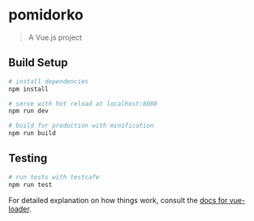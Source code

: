 # pomidorko

> A Vue.js project

## Build Setup

``` bash
# install dependencies
npm install

# serve with hot reload at localhost:8080
npm run dev

# build for production with minification
npm run build
```

## Testing
``` bash
# run tests with testcafe
npm run test
```

For detailed explanation on how things work, consult the [docs for vue-loader](http://vuejs.github.io/vue-loader).
